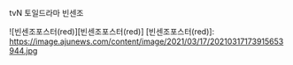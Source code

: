 tvN 토일드라마 빈센조


![빈센조포스터(red)][빈센조포스터(red)]
[빈센조포스터(red)]: https://image.ajunews.com/content/image/2021/03/17/20210317173915653944.jpg
